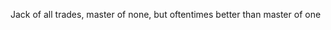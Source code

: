 Jack of all trades, master of none, but oftentimes better than master of one

<!---
cesarBlues/cesarBlues is a ✨ special ✨ repository because its `README.md` (this file) appears on your GitHub profile.
You can click the Preview link to take a look at your changes.
--->
